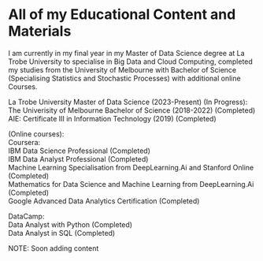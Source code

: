 # All of my Educational Content and Materials
I am currently in my final year in my Master of Data Science degree at La Trobe University to specialise in Big Data and Cloud Computing, completed my studies from the University of Melbourne with Bachelor of Science (Specialising Statistics and Stochastic Processes) with additional online Courses. <br/>

La Trobe University Master of Data Science (2023-Present)  (In Progress): <br/>
The Univerisity of Melbourne Bachelor of Science (2018-2022) (Completed)<br/>
AIE: Certificate III in Information Technology (2019) (Completed) <br/>

(Online courses): <br/>
Coursera: <br/>
IBM Data Science Professional (Completed) <br/>
IBM Data Analyst Professional (Completed) <br/>
Machine Learning Specialisation from DeepLearning.Ai and Stanford Online (Completed) <br/>
Mathematics for Data Science and Machine Learning from DeepLearning.Ai (Completed) <br/>
Google Advanced Data Analytics Certification (Completed) <br/>

DataCamp: <br/>
Data Analyst with Python (Completed) <br/>
Data Analyst in SQL (Completed) <br/>

NOTE: Soon adding content <br/>




